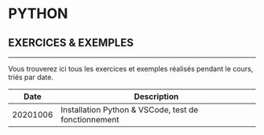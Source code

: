 # PYTHON
## EXERCICES & EXEMPLES

---

Vous trouverez ici tous les exercices et exemples réalisés pendant le cours, triés par date.

Date | Description
--- | ---
20201006 | Installation Python & VSCode, test de fonctionnement